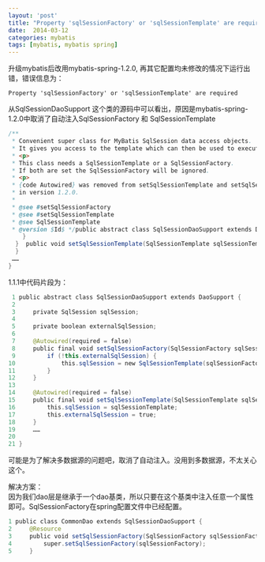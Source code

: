 ```yaml
---
layout: 'post'
title: "Property 'sqlSessionFactory' or 'sqlSessionTemplate' are required"
date:  2014-03-12
categories: mybatis 
tags: [mybatis, mybatis spring]
---
```


升级mybatis后改用mybatis-spring-1.2.0, 再其它配置均未修改的情况下运行出错，错误信息为：

```
Property 'sqlSessionFactory' or 'sqlSessionTemplate' are required
```

从SqlSessionDaoSupport 这个类的源码中可以看出，原因是mybatis-spring-1.2.0中取消了自动注入SqlSessionFactory 和 SqlSessionTemplate

```java
/**
 * Convenient super class for MyBatis SqlSession data access objects.
 * It gives you access to the template which can then be used to execute SQL methods.
 * <p>
 * This class needs a SqlSessionTemplate or a SqlSessionFactory.
 * If both are set the SqlSessionFactory will be ignored.
 * <p>
 * {code Autowired} was removed from setSqlSessionTemplate and setSqlSessionFactory
 * in version 1.2.0.
 *
 * @see #setSqlSessionFactory
 * @see #setSqlSessionTemplate
 * @see SqlSessionTemplate
 * @version $Id$ */public abstract class SqlSessionDaoSupport extends DaoSupport {  private SqlSession sqlSession;  private boolean externalSqlSession;  public void setSqlSessionFactory(SqlSessionFactory sqlSessionFactory) {if (!this.externalSqlSession) {      this.sqlSession = new SqlSessionTemplate(sqlSessionFactory);
    }
  }  public void setSqlSessionTemplate(SqlSessionTemplate sqlSessionTemplate) {this.sqlSession = sqlSessionTemplate;this.externalSqlSession = true;
  }
 ……
}
```


1.1.1中代码片段为：

```java
 1 public abstract class SqlSessionDaoSupport extends DaoSupport { 
 2  
 3     private SqlSession sqlSession;
 4 
 5     private boolean externalSqlSession;
 6 
 7     @Autowired(required = false) 
 8     public final void setSqlSessionFactory(SqlSessionFactory sqlSessionFactory) {
 9         if (!this.externalSqlSession) {
10             this.sqlSession = new SqlSessionTemplate(sqlSessionFactory);
11         }
12     }
13 
14     @Autowired(required = false)
15     public final void setSqlSessionTemplate(SqlSessionTemplate sqlSessionTemplate) {
16         this.sqlSession = sqlSessionTemplate;
17         this.externalSqlSession = true;
18     }
19     ……
20 
21 }
```


可能是为了解决多数据源的问题吧，取消了自动注入。没用到多数据源，不太关心这个。

解决方案：<br>
因为我们dao层是继承于一个dao基类，所以只要在这个基类中注入任意一个属性即可。SqlSessionFactory在spring配置文件中已经配置。

```java
1 public class CommonDao extends SqlSessionDaoSupport {
2     @Resource
3     public void setSqlSessionFactory(SqlSessionFactory sqlSessionFactory){
4         super.setSqlSessionFactory(sqlSessionFactory);
5     }
```